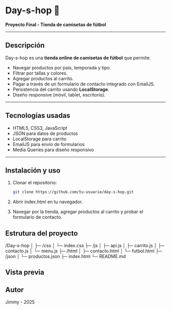 # Day-s-hop 🛒

**Proyecto Final - Tienda de camisetas de fútbol**

---

## Descripción

Day-s-hop es una **tienda online de camisetas de fútbol** que permite:

- Navegar productos por país, temporada y tipo.
- Filtrar por tallas y colores.
- Agregar productos al carrito.
- Pagar a través de un formulario de contacto integrado con EmailJS.
- Persistencia del carrito usando **LocalStorage**.
- Diseño responsive (móvil, tablet, escritorio).

---

## Tecnologías usadas

- HTML5, CSS3, JavaScript
- JSON para datos de productos
- LocalStorage para carrito
- EmailJS para envío de formularios
- Media Queries para diseño responsivo

---

## Instalación y uso

1. Clonar el repositorio:
   ```bash
   git clone https://github.com/tu-usuario/day-s-hop.git
2. Abrir index.html en tu navegador.

3. Navegar por la tienda, agregar productos al carrito y probar el formulario de contacto.


## Estrutura del proyecto
/Day-s-hop
│
├─ /css
│  └─ index.css
├─ /js
│  ├─ api.js
│  ├─ carrito.js
│  ├─ contacto.js
│  └─ menu.js
├─ /html
│  ├─ contacto.html
│  └─ futbol.html
├─ /json
│  └─ productos.json
├─ index.html
└─ README.md
## Vista previa 

## Autor 
Jimmy - 2025
